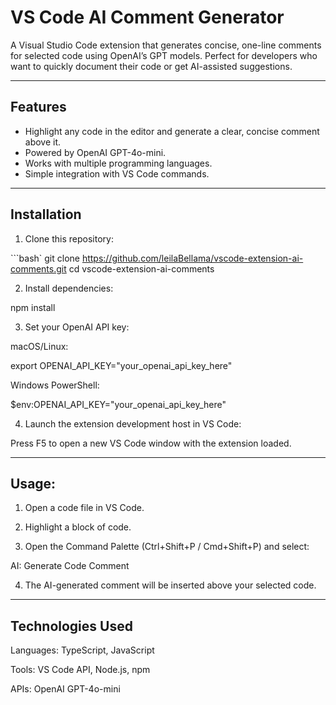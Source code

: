 # VS Code AI Comment Generator

A Visual Studio Code extension that generates concise, one-line comments for selected code using OpenAI’s GPT models. Perfect for developers who want to quickly document their code or get AI-assisted suggestions.

---

## Features

- Highlight any code in the editor and generate a clear, concise comment above it.
- Powered by OpenAI GPT-4o-mini.
- Works with multiple programming languages.
- Simple integration with VS Code commands.

---

## Installation

1. Clone this repository:

```bash`
git clone https://github.com/leilaBellama/vscode-extension-ai-comments.git
cd vscode-extension-ai-comments

2. Install dependencies:

npm install

3. Set your OpenAI API key:

macOS/Linux:

export OPENAI_API_KEY="your_openai_api_key_here"


Windows PowerShell:

$env:OPENAI_API_KEY="your_openai_api_key_here"

4. Launch the extension development host in VS Code:

Press F5 to open a new VS Code window with the extension loaded.

---

## Usage:

1. Open a code file in VS Code.

2. Highlight a block of code.

3. Open the Command Palette (Ctrl+Shift+P / Cmd+Shift+P) and select:

AI: Generate Code Comment

4. The AI-generated comment will be inserted above your selected code.

---

## Technologies Used

Languages: TypeScript, JavaScript

Tools: VS Code API, Node.js, npm

APIs: OpenAI GPT-4o-mini
